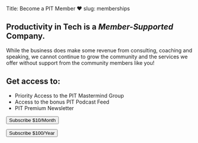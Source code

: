 Title: Become a PIT Member ❤️
slug: memberships

<h2 class="">
<span class="text-primary">Productivity in Tech</span> is a <em>Member-Supported</em> Company. 
</h2>

<p class='lead my-4'>
While the business does make some revenue from consulting, coaching and speaking, we cannot continue to grow the community and the services we offer without support from the community members like you! 
</p>

<div class="jumbotron bg-transparent border border-primary">
<h2 class="text-primary">Get access to:</h2>
<div class="col-md-6 my-3 text-centered">
<ul class="list-group list-group-flush">
<li class="list-group-item">Priority Access to the PIT Mastermind Group</li>
<li class="list-group-item">Access to the bonus PIT Podcast Feed</li>
<li class="list-group-item">PIT Premium Newsletter</li>
</ul>

<div class="row justify-content-around">
<!-- Load Stripe.js on your website. -->
<script src="https://js.stripe.com/v3"></script>

<!-- Create a button that your customers click to complete their purchase. Customize the styling to suit your branding. -->
<button
	class="btn btn-primary"
  id="checkout-button-5d0bd868f033bf667526053f"
  role="link">
Subscribe $10/Month
</button>

<button
	class='btn btn-primary'
  id="checkout-button-pit-annual"
  role="link">
Subscribe $100/Year
</button>


<script>
  var stripe = Stripe('pk_live_kDLC8qiW74z3zUMfXQBjEfjD');
  var monthlyCheckout = document.getElementById('checkout-button-5d0bd868f033bf667526053f');
  monthlyCheckout.addEventListener('click', function () {
    // When the customer clicks on the button, redirect
    // them to Checkout.
    stripe.redirectToCheckout({
      items: [{plan: '5d0bd868f033bf667526053f', quantity: 1}],

      // Do not rely on the redirect to the successUrl for fulfilling
      // purchases, customers may not always reach the success_url after
      // a successful payment.
      // Instead use one of the strategies described in
      // https://stripe.com/docs/payments/checkout/fulfillment
      successUrl: 'https://productivityintech.com',
      cancelUrl: 'https://productivityintech.com',
    })
    .then(function (result) {
      if (result.error) {
        // If `redirectToCheckout` fails due to a browser or network
        // error, display the localized error message to your customer.
        var displayError = document.getElementById('error-message');
        displayError.textContent = result.error.message;
      }
    });
  });
</script>


<script>
  var annualButton= document.getElementById('checkout-button-pit-annual');
  annualButton.addEventListener('click', function () {
    // When the customer clicks on the button, redirect
    // them to Checkout.
    stripe.redirectToCheckout({
      items: [{plan: 'pit-annual', quantity: 1}],

      // Do not rely on the redirect to the successUrl for fulfilling
      // purchases, customers may not always reach the success_url after
      // a successful payment.
      // Instead use one of the strategies described in
      // https://stripe.com/docs/payments/checkout/fulfillment
      successUrl: 'https://productivityintech.com/',
      cancelUrl: 'https://productivityintech.com/',
    })
    .then(function (result) {
      if (result.error) {
        // If `redirectToCheckout` fails due to a browser or network
        // error, display the localized error message to your customer.
        var displayError = document.getElementById('error-message');
        displayError.textContent = result.error.message;
      }
    });
  });
</script>
<div id="error-message" class="text-danger"></div>

